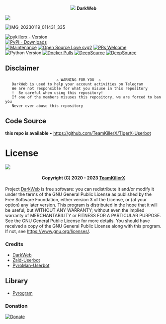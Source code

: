 <p align="center">
<img src="https://user-images.githubusercontent.com/73097560/115834477-dbab4500-a447-11eb-908a-139a6edaec5c.gif">
  <b>DarkWeb</b>
  
</p>
<p align="centar">
<img src="https://user-images.githubusercontent.com/73097560/115834477-dbab4500-a447-11eb-908a-139a6edaec5c.gif">

![IMG_20230119_011431_335](https://user-images.githubusercontent.com/90479255/213261795-2719a53b-cda1-4fc2-b358-6436d747c172.jpg)

[![pykillerx - Version](https://img.shields.io/pypi/v/pykillerx?style=round)](https://pypi.org/project/pykillerx)    
[![PyPI - Downloads](https://img.shields.io/pypi/dm/pykillerx?label=DOWNLOADS&style=round)](https://pypi.org/project/pykillerx)    
[![Maintenance](https://img.shields.io/badge/Maintained%3F-yes-green.svg)](https://github.com/TeamKillerX/pykillerx/graphs/commit-activity)
[![Open Source Love svg2](https://badges.frapsoft.com/os/v2/open-source.svg?v=103)](https://github.com/TeamKillerX/pykillerx)
[![PRs Welcome](https://img.shields.io/badge/PRs-welcome-brightgreen.svg?style=flat-square)](https://makeapullrequest.com)
![Python Version](https://img.shields.io/badge/python-3.9-green?style=for-the-badge&logo=appveyor)
[![Docker Pulls](https://img.shields.io/docker/pulls/rendyprojects/python)](https://hub.docker.com/r/rendyprojects/python/tags)
[![DeepSource](https://static.deepsource.io/deepsource-badge-light-mini.svg)](https://deepsource.io/gh/TeamKillerX/DarkWeb/?ref=repository-badge)
[![DeepSource](https://deepsource.io/gh/TeamKillerX/DarkWeb.svg/?label=active+issues&show_trend=true&token=jw0lCUg_Q5nRQMmfbhyjMLzr)](https://deepsource.io/gh/TeamKillerX/DarkWeb/?ref=repository-badge)

## Disclaimer
```
️                       ⚠️ WARNING FOR YOU ️ ️⚠️
   DarkWeb is used to help your account activities on Telegram
   We are not responsible for what you misuse in this repository
   !  Be careful when using this repository!
   If one of the members misuses this repository, we are forced to ban you
   Never ever abuse this repository
``` 

## Code Source
<b>this repo is available</b>
• https://github.com/TeamKillerX/TigerX-Userbot

# License

![](https://www.gnu.org/graphics/gplv3-or-later.png)

<h4 align="center">Copyright (C) 2020 - 2023 <a href="https://github.com/TeamKillerX">TeamKillerX</a></h4>

Project [DarkWeb](https://github.com/TeamKillerX/DarkWeb) is free software: you can redistribute it and/or modify
it under the terms of the GNU General Public License as published by
the Free Software Foundation, either version 3 of the License, or
(at your option) any later version.
This program is distributed in the hope that it will be useful,
but WITHOUT ANY WARRANTY; without even the implied warranty of
MERCHANTABILITY or FITNESS FOR A PARTICULAR PURPOSE.  See the
GNU General Public License for more details.
You should have received a copy of the GNU General Public License
along with this program. If not, see <https://www.gnu.org/licenses/>.


### Credits
- [DarkWeb](https://github.com/TeamKillerX/DarkWeb)
- [Zaid-Userbot](https://github.com/ITZ-ZAID/ZAID-USERBOT)
- [PyroMan-Userbot](https://github.com/mrismanaziz/PyroMan-Userbot)

## Library 
- [Pyrogram](https://github.com/pyrogram)

### Donation
[![Donate](https://img.shields.io/badge/Donate-PayPal-green.svg)](https://www.buymeacoffee.com/randydev)

